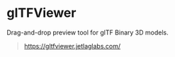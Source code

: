 # glTFViewer

Drag-and-drop preview tool for glTF Binary 3D models.

> https://gltfviewer.jetlaglabs.com/
